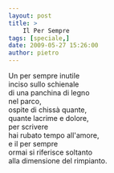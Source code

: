 ```yaml
---
layout: post
title: >
    Il Per Sempre
tags: [speciale,]
date: 2009-05-27 15:26:00
author: pietro
---
```

Un per sempre inutile<br/>inciso sullo schienale<br/>di una panchina di legno<br/>nel parco,<br/>ospite di chissà quante,<br/>quante lacrime e dolore,<br/>per scrivere<br/>hai rubato tempo all'amore,<br/>e il per sempre<br/>ormai si riferisce soltanto<br/>alla dimensione del rimpianto.
